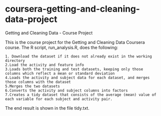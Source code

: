 # coursera-getting-and-cleaning-data-project
Getting and Cleaning Data - Course Project

This is the course project for the Getting and Cleaning Data Coursera course. The R script, run_analysis.R, does the following:

    1. Download the dataset if it does not already exist in the working directory
    2.Load the activity and feature info
    3.Loads both the training and test datasets, keeping only those columns which reflect a mean or standard deviation
    4.Loads the activity and subject data for each dataset, and merges those columns with the dataset
    5.Merges the two datasets
    6.Converts the activity and subject columns into factors
    7.Creates a tidy dataset that consists of the average (mean) value of each variable for each subject and activity pair.

The end result is shown in the file tidy.txt.
